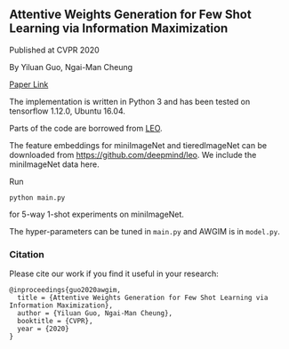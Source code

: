 ## Attentive Weights Generation for Few Shot Learning via Information Maximization

Published at CVPR 2020

By Yiluan Guo, Ngai-Man Cheung

[Paper Link](http://openaccess.thecvf.com/content_CVPR_2020/papers/Guo_Attentive_Weights_Generation_for_Few_Shot_Learning_via_Information_Maximization_CVPR_2020_paper.pdf)

The implementation is written in Python 3 and has been tested on tensorflow 1.12.0, Ubuntu 16.04. 

Parts of the code are borrowed from [LEO](https://github.com/deepmind/leo). 

The feature embeddings for miniImageNet and tieredImageNet can be downloaded from https://github.com/deepmind/leo. We include the miniImageNet data here.


Run
 
`python main.py`

for 5-way 1-shot experiments on miniImageNet.

The hyper-parameters can be tuned in `main.py` and AWGIM is in `model.py`.


### Citation
Please cite our work if you find it useful in your research:
```
@inproceedings{guo2020awgim,
  title = {Attentive Weights Generation for Few Shot Learning via Information Maximization},
  author = {Yiluan Guo, Ngai-Man Cheung},
  booktitle = {CVPR},
  year = {2020}
}
```
